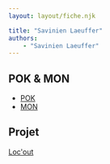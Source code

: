 ```yaml
---
layout: layout/fiche.njk

title: "Savinien Laeuffer"
authors:
    - "Savinien Laeuffer"
---
```


## POK & MON

* [POK](./pok)
* [MON](./mon)

## Projet

[Loc'out](../../../projets/2022-2023/Locout)

